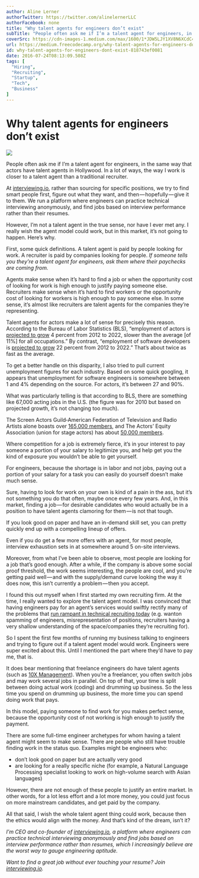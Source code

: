 ```yaml
---
author: Aline Lerner
authorTwitter: https://twitter.com/alinelernerLLC
authorFacebook: none
title: "Why talent agents for engineers don’t exist"
subTitle: "People often ask me if I’m a talent agent for engineers, in the same way that actors have talent agents in Hollywood. In a lot of ways, t..."
coverSrc: https://cdn-images-1.medium.com/max/1600/1*JDW5LJY1XV8N6XCdC4uqjQ.png
url: https://medium.freecodecamp.org/why-talent-agents-for-engineers-dont-exist-818743ef0081
id: why-talent-agents-for-engineers-dont-exist-818743ef0081
date: 2016-07-24T08:13:09.508Z
tags: [
  "Hiring",
  "Recruiting",
  "Startup",
  "Tech",
  "Business"
]
---
```

# Why talent agents for engineers don’t exist



![](https://cdn-images-1.medium.com/max/1600/1*JDW5LJY1XV8N6XCdC4uqjQ.png)



People often ask me if I’m a talent agent for engineers, in the same way that actors have talent agents in Hollywood. In a lot of ways, the way I work is closer to a talent agent than a traditional recruiter.

At [interviewing.io](http://interviewing.io), rather than sourcing for specific positions, we try to find smart people first, figure out what they want, and then — hopefully — give it to them. We run a platform where engineers can practice technical interviewing anonymously, and find jobs based on interview performance rather than their resumes.

However, I’m not a talent agent in the true sense, nor have I ever met any. I really wish the agent model could work, but in this market, it’s not going to happen. Here’s why.

First, some quick definitions. A talent agent is paid by people looking for work. A recruiter is paid by companies looking for people. _If someone tells you they’re a talent agent for engineers, ask them where their paychecks are coming from._

Agents make sense when it’s hard to find a job or when the opportunity cost of looking for work is high enough to justify paying someone else. Recruiters make sense when it’s hard to find workers or the opportunity cost of looking for workers is high enough to pay someone else. In some sense, it’s almost like recruiters are talent agents for the companies they’re representing.

Talent agents for actors make a lot of sense for precisely this reason. According to the Bureau of Labor Statistics (BLS), “employment of actors is [projected to grow](http://www.bls.gov/ooh/entertainment-and-sports/actors.htm#tab-6) 4 percent from 2012 to 2022, slower than the average [of 11%] for all occupations.” By contrast, “employment of software developers is [projected to grow](http://www.bls.gov/ooh/Computer-and-Information-Technology/Software-developers.htm#tab-6) 22 percent from 2012 to 2022.” That’s about twice as fast as the average.

To get a better handle on this disparity, I also tried to pull current unemployment figures for each industry. Based on some quick googling, it appears that unemployment for software engineers is somewhere between 1 and 4% depending on the source. For actors, it’s between 27 and 90%.

What was particularly telling is that according to BLS, there are something like 67,000 acting jobs in the U.S. (the figure was for 2010 but based on projected growth, it’s not changing too much).

The Screen Actors Guild‐American Federation of Television and Radio Artists alone boasts over [165,000 members](http://en.wikipedia.org/wiki/SAG-AFTRA), and The Actors’ Equity Association (union for stage actors) has about [50,000 members](http://en.wikipedia.org/wiki/Actors’_Equity_Association).

Where competition for a job is extremely fierce, it’s in your interest to pay someone a portion of your salary to legitimize you, and help get you the kind of exposure you wouldn’t be able to get yourself.

For engineers, because the shortage is in labor and not jobs, paying out a portion of your salary for a task you can easily do yourself doesn’t make much sense.

Sure, having to look for work on your own is kind of a pain in the ass, but it’s not something you do that often, maybe once every few years. And, in this market, finding a job — for desirable candidates who would actually be in a position to have talent agents clamoring for them — is not that tough.

If you look good on paper and have an in-demand skill set, you can pretty quickly end up with a compelling lineup of offers.

Even if you do get a few more offers with an agent, for most people, interview exhaustion sets in at somewhere around 5 on-site interviews.

Moreover, from what I’ve been able to observe, most people are looking for a job that’s good enough. After a while, if the company is above some social proof threshold, the work seems interesting, the people are cool, and you’re getting paid well — and with the supply/demand curve looking the way it does now, this isn’t currently a problem — then you accept.

I found this out myself when I first started my own recruiting firm. At the time, I really wanted to explore the talent agent model. I was convinced that having engineers pay for an agent’s services would swiftly rectify many of the problems that [run rampant in technical recruiting today](http://blog.alinelerner.com/why-recruiting-sucks/ "Why recruiting sucks") (e.g. wanton spamming of engineers, misrepresentation of positions, recruiters having a very shallow understanding of the space/companies they’re recruiting for).

So I spent the first few months of running my business talking to engineers and trying to figure out if a talent agent model would work. Engineers were super excited about this. Until I mentioned the part where they’d have to pay me, that is.

It does bear mentioning that freelance engineers do have talent agents (such as [10X Management](http://www.10xmanagement.com/)). When you’re a freelancer, you often switch jobs and may work several jobs in parallel. On top of that, your time is split between doing actual work (coding) and drumming up business. So the less time you spend on drumming up business, the more time you can spend doing work that pays.

In this model, paying someone to find work for you makes perfect sense, because the opportunity cost of not working is high enough to justify the payment.

There are some full-time engineer archetypes for whom having a talent agent might seem to make sense. There are people who still have trouble finding work in the status quo. Examples might be engineers who:

*   don’t look good on paper but are actually very good
*   are looking for a really specific niche (for example, a Natural Language Processing specialist looking to work on high-volume search with Asian languages)

However, there are not enough of these people to justify an entire market. In other words, for a lot less effort and a lot more money, you could just focus on more mainstream candidates, and get paid by the company.

All that said, I wish the whole talent agent thing could work, because then the ethics would align with the money. And that’s kind of the dream, isn’t it?

_I’m CEO and co-founder of_ [_interviewing.io_](http://interviewing.io)_, a platform where engineers can practice technical interviewing anonymously and find jobs based on interview performance rather than resumes, which I increasingly believe are the worst way to gauge engineering aptitude._

_Want to find a great job without ever touching your resume? Join_ [_interviewing.io_](http://interviewing.io)_._








